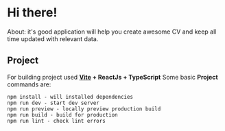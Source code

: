 # Hi there!

About: it's good application will help you create awesome CV and keep all time updated with relevant data.

## Project

For building project used **[Vite](https://vitejs.dev/) + ReactJs + TypeScript**
Some basic **Project** commands are:

```
npm install - will installed dependencies
npm run dev - start dev server
npm run preview - locally preview production build
npm run build - build for production
npm run lint - check lint errors
```
